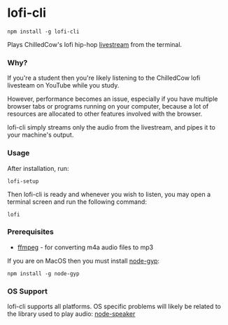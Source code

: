 # lofi-cli
`npm install -g lofi-cli` 

Plays ChilledCow's lofi hip-hop [livestream](https://www.youtube.com/watch?v=hHW1oY26kxQ) from the terminal.

### Why?
If you're a student then you're likely listening to the ChilledCow lofi livesteam on YouTube while you study. 

However, performance becomes an issue, especially if you have multiple browser tabs or programs running on your computer, because a lot of resources are allocated to other features involved with the browser. 

lofi-cli simply streams only the audio from the livestream, and pipes it to your machine's output. 

### Usage
After installation, run:
```
lofi-setup
```
Then lofi-cli is ready and whenever you wish to listen, you may open a terminal screen and run the following command:
```
lofi
```

### Prerequisites
* [ffmpeg](https://github.com/FFmpeg/FFmpeg) - for converting m4a audio files to mp3

If you are on MacOS then you must install [node-gyp](https://github.com/nodejs/node-gyp#readme):
```
npm install -g node-gyp
```

### OS Support
lofi-cli supports all platforms. OS specific problems will likely be related to the library used to play audio: [node-speaker](https://github.com/TooTallNate/node-speaker)


